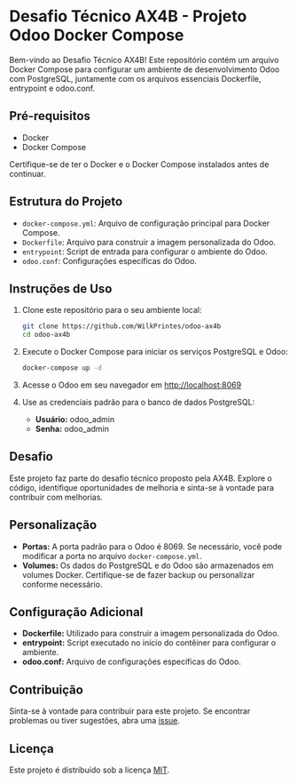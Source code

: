 # Desafio Técnico AX4B - Projeto Odoo Docker Compose

Bem-vindo ao Desafio Técnico AX4B! Este repositório contém um arquivo Docker Compose para configurar um ambiente de desenvolvimento Odoo com PostgreSQL, juntamente com os arquivos essenciais Dockerfile, entrypoint e odoo.conf.

## Pré-requisitos

- Docker
- Docker Compose

Certifique-se de ter o Docker e o Docker Compose instalados antes de continuar.

## Estrutura do Projeto

- `docker-compose.yml`: Arquivo de configuração principal para Docker Compose.
- `Dockerfile`: Arquivo para construir a imagem personalizada do Odoo.
- `entrypoint`: Script de entrada para configurar o ambiente do Odoo.
- `odoo.conf`: Configurações específicas do Odoo.

## Instruções de Uso

1. Clone este repositório para o seu ambiente local:

    ```bash
    git clone https://github.com/WilkPrintes/odoo-ax4b
    cd odoo-ax4b
    ```

2. Execute o Docker Compose para iniciar os serviços PostgreSQL e Odoo:

    ```bash
    docker-compose up -d
    ```

3. Acesse o Odoo em seu navegador em [http://localhost:8069](http://localhost:8069)

4. Use as credenciais padrão para o banco de dados PostgreSQL:

    - **Usuário:** odoo_admin
    - **Senha:** odoo_admin

## Desafio

Este projeto faz parte do desafio técnico proposto pela AX4B. Explore o código, identifique oportunidades de melhoria e sinta-se à vontade para contribuir com melhorias.

## Personalização

- **Portas:** A porta padrão para o Odoo é 8069. Se necessário, você pode modificar a porta no arquivo `docker-compose.yml`.
- **Volumes:** Os dados do PostgreSQL e do Odoo são armazenados em volumes Docker. Certifique-se de fazer backup ou personalizar conforme necessário.

## Configuração Adicional

- **Dockerfile:** Utilizado para construir a imagem personalizada do Odoo.
- **entrypoint:** Script executado no início do contêiner para configurar o ambiente.
- **odoo.conf:** Arquivo de configurações específicas do Odoo.

## Contribuição

Sinta-se à vontade para contribuir para este projeto. Se encontrar problemas ou tiver sugestões, abra uma [issue](https://github.com/seu-usuario/seu-repositorio/issues).

## Licença

Este projeto é distribuído sob a licença [MIT](LICENSE).
